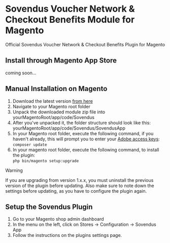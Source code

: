 # Sovendus Voucher Network & Checkout Benefits Module for Magento

Official Sovendus Voucher Network & Checkout Benefits Plugin for Magento

## Install through Magento App Store

coming soon...

## Manual Installation on Magento

1. Download the latest version [from here](https://raw.githubusercontent.com/Sovendus-GmbH/Sovendus-Magento-Voucher-Network-and-Checkout-Benefits-Plugin/main/releases/sovendus_app_magento_latest.zip)
2. Navigate to your Magento root folder
3. Unpack the downloaded module zip file into yourMagentoRoot/app/code/Sovendus
4. After you've unpacked it, the folder structure should look like this: yourMagentoRoot/app/code/Sovendus/SovendusApp
5. In your Magento root folder, execute the following command, if you haven't already, this will prompt you to enter your [Adobe access keys](https://experienceleague.adobe.com/docs/commerce-operations/installation-guide/prerequisites/authentication-keys.html): \
   `composer update`
6. In your magento root folder, execute the following command, to install the plugin: \
   `php bin/magento setup:upgrade`

> [!WARNING]
> If you are upgrading from version 1.x.x, you must uninstall the previous version of the plugin before updating. Also make sure to note down the settings before updating, as you have to configure the plugin again.

## Setup the Sovendus Plugin

1. Go to your Magento shop admin dashboard
2. In the menu on the left, click on Stores -> Configuration -> Sovendus App
3. Follow the instructions on the plugins settings page.
